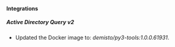 #### Integrations
##### Active Directory Query v2
- Updated the Docker image to: *demisto/py3-tools:1.0.0.61931*.
